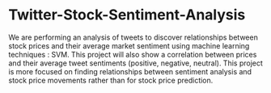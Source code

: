 # Twitter-Stock-Sentiment-Analysis

We are performing an analysis of tweets to discover relationships between stock prices and their average market sentiment using machine learning techniques : SVM. This project will also show a correlation between prices and their average tweet sentiments (positive, negative, neutral). This project is more focused on finding relationships between sentiment analysis and stock price movements rather than for stock price prediction. 
